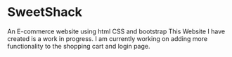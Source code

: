 # SweetShack
An E-commerce website using html CSS and bootstrap
This Website I have created is a work in progress. I am currently working on adding more functionality to the shopping cart and login page. 
